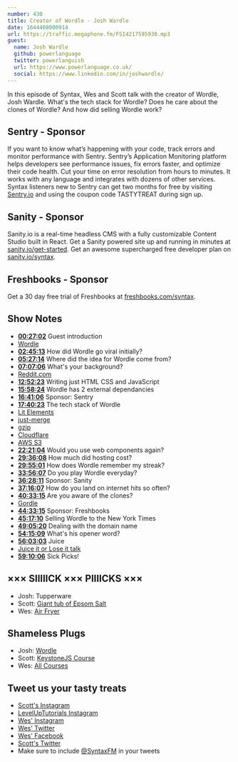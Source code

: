 ```yaml
---
number: 430
title: Creator of Wordle - Josh Wardle
date: 1644408000914
url: https://traffic.megaphone.fm/FSI4217595930.mp3
guest:
  name: Josh Wardle
  github: powerlanguage
  twitter: powerlanguish
  url: https://www.powerlanguage.co.uk/
  social: https://www.linkedin.com/in/joshwardle/
---
```


In this episode of Syntax, Wes and Scott talk with the creator of Wordle, Josh Wardle. What's the tech stack for Wordle? Does he care about the clones of Wordle? And how did selling Wordle work?

## Sentry - Sponsor

If you want to know what’s happening with your code, track errors and monitor performance with Sentry. Sentry’s Application Monitoring platform helps developers see performance issues, fix errors faster, and optimize their code health. Cut your time on error resolution from hours to minutes. It works with any language and integrates with dozens of other services. Syntax listeners new to Sentry can get two months for  free by visiting [Sentry.io](https://sentry.io) and using the coupon code TASTYTREAT during sign up.

## Sanity - Sponsor

Sanity.io is a real-time headless CMS with a fully customizable Content Studio built in React. Get a Sanity powered site up and running in minutes at [sanity.io/get-started](https://www.sanity.io/get-started). Get an awesome supercharged free developer plan on [sanity.io/syntax](https://www.sanity.io/syntax).

## Freshbooks - Sponsor

Get a 30 day free trial of Freshbooks at [freshbooks.com/syntax](https://freshbooks.com/syntax).

## Show Notes

* **[00:27:02](#t=00:27:02)** Guest introduction
* [Wordle](https://www.powerlanguage.co.uk/wordle/)
* **[02:45:13](#t=02:45:13)** How did Wordle go viral initially?
* **[05:27:14](#t=05:27:14)** Where did the idea for Wordle come from?
* **[07:07:06](#t=07:07:06)** What's your background?
* [Reddit.com](https://www.reddit.com)
* **[12:52:23](#t=12:52:23)** Writing just HTML CSS and JavaScript
* **[15:58:24](#t=15:58:24)** Wordle has 2 external dependancies
* **[16:41:06](#t=16:41:06)** Sponsor: Sentry
* **[17:40:23](#t=17:40:23)** The tech stack of Wordle
* [Lit Elements](https://lit.dev)
* [just-merge](https://www.npmjs.com/package/just-merge)
* [gzip](https://www.gnu.org/software/gzip/)
* [Cloudflare](https://www.cloudflare.com/)
* [AWS S3](https://aws.amazon.com/s3/)
* **[22:21:04](#t=22:21:04)** Would you use web components again?
* **[29:36:08](#t=29:36:08)** How much did hosting cost?
* **[29:55:01](#t=29:55:01)** How does Wordle remember my streak?
* **[33:56:07](#t=33:56:07)** Do you play Wordle everyday?
* **[36:28:11](#t=36:28:11)** Sponsor: Sanity
* **[37:16:07](#t=37:16:07)** How do you land on internet hits so often?
* **[40:33:15](#t=40:33:15)** Are you aware of the clones?
* [Gordle](https://gordle.herokuapp.com)
* **[44:33:15](#t=44:33:15)** Sponsor: Freshbooks
* **[45:17:10](#t=45:17:10)** Selling Wordle to the New York Times
* **[49:05:20](#t=49:05:20)** Dealing with the domain name
* **[54:15:09](#t=54:15:09)** What's his opener word?
* **[56:03:03](#t=56:03:03)** Juice
* [Juice it or Lose it talk](https://www.youtube.com/watch?v=Fy0aCDmgnxg)
* **[59:10:06](#t=59:10:06)** Sick Picks!

## ××× SIIIIICK ××× PIIIICKS ×××

* Josh: Tupperware
* Scott: [Giant tub of Epsom Salt](https://amzn.to/3GmkAmt)
* Wes: [Air Fryer](https://amzn.to/3J1eUQv)

## Shameless Plugs

* Josh: [Wordle](https://www.powerlanguage.co.uk/wordle/)
* Scott: [KeystoneJS Course](https://leveluptutorials.com/tutorials/keystone-js)
* Wes: [All Courses](https://wesbos.com/courses/)

## Tweet us your tasty treats

* [Scott's Instagram](https://www.instagram.com/stolinski/)
* [LevelUpTutorials Instagram](https://www.instagram.com/LevelUpTutorials/)
* [Wes' Instagram](https://www.instagram.com/wesbos/)
* [Wes' Twitter](https://twitter.com/wesbos)
* [Wes' Facebook](https://www.facebook.com/wesbos.developer)
* [Scott's Twitter](https://twitter.com/stolinski)
* Make sure to include [@SyntaxFM](https://twitter.com/SyntaxFM) in your tweets
